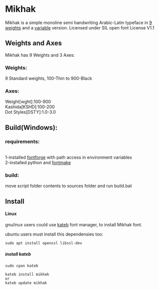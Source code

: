 # Mikhak
Mikhak is a simple monoline semi handwriting Arabic-Latin typeface in <a href="https://aminabedi68.github.io/Mikhak/">9 weights</a> and a <a href="https://aminabedi68.github.io/Mikhak/VF.html">variable</a> version. Licensed under SIL open font License V1.1

## Weights and Axes
Mikhak has 9 Weights and 3 Axes:
<br>
### Weights:
9 Standard weights, 100-Thin to 900-Black
<br>
### Axes:
Weight[wght]:100-900
<br>Kashida[KSHD]:100-200
<br>Dot Styles[DSTY]:1.0-3.0

## Build(Windows):
### requirements:
<br>1-installed <a href="https://github.com/fontforge/fontforge">fontforge</a> with path access in environment variables
<br>2-installed python and <a href="https://github.com/googlefonts/fontmake">fontmake</a>
### build:
move script folder contents to sources folder and run build.bat
## Install

#### Linux
gnu/inux users could use [kateb](https://github.com/kiamazi/kateb) font manager, to install Mikhak font.

ubuntu users must install this dependensies too:
```
sudo apt install openssl libssl-dev
````

##### install kateb
```
sudo cpan kateb

kateb install mikhak
or
kateb update mikhak
```
